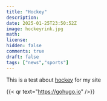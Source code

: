 ```yaml
---
title: "Hockey"
description: 
date: 2025-01-25T23:50:52Z
image: hockeyrink.jpg
math: 
license: 
hidden: false
comments: true
draft: false
tags: ["news","sports"]
---
```


This is a test about [hockey](https://www.nhl.com/) for my site 

{{< qr text="https://gohugo.io" />}}
